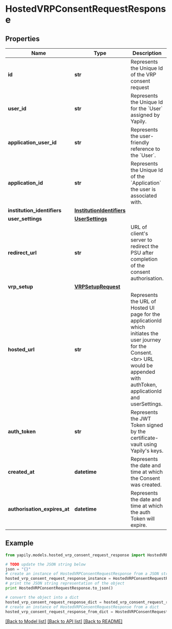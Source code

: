 # HostedVRPConsentRequestResponse


## Properties
Name | Type | Description | Notes
------------ | ------------- | ------------- | -------------
**id** | **str** | Represents the Unique Id of the VRP consent request | 
**user_id** | **str** | Represents the Unique Id for the &#x60;User&#x60; assigned by Yapily. | [optional] 
**application_user_id** | **str** | Represents the user-friendly reference to the &#x60;User&#x60;. | [optional] 
**application_id** | **str** | Represents the Unique Id of the &#x60;Application&#x60; the user is associated with. | 
**institution_identifiers** | [**InstitutionIdentifiers**](InstitutionIdentifiers.md) |  | [optional] 
**user_settings** | [**UserSettings**](UserSettings.md) |  | [optional] 
**redirect_url** | **str** | URL of client&#39;s server to redirect the PSU after completion of the consent authorisation. | [optional] 
**vrp_setup** | [**VRPSetupRequest**](VRPSetupRequest.md) |  | [optional] 
**hosted_url** | **str** | Represents the URL of Hosted UI page for the applicationId which initiates the user journey for the Consent. &lt;br&gt; URL would be appended with authToken, applicationId and userSettings. | 
**auth_token** | **str** | Represents the JWT Token signed by the certificate-vault using Yapily&#39;s keys. | 
**created_at** | **datetime** | Represents the date and time at which the Consent was created. | 
**authorisation_expires_at** | **datetime** | Represents the date and time at which the auth Token will expire. | [optional] 

## Example

```python
from yapily.models.hosted_vrp_consent_request_response import HostedVRPConsentRequestResponse

# TODO update the JSON string below
json = "{}"
# create an instance of HostedVRPConsentRequestResponse from a JSON string
hosted_vrp_consent_request_response_instance = HostedVRPConsentRequestResponse.from_json(json)
# print the JSON string representation of the object
print HostedVRPConsentRequestResponse.to_json()

# convert the object into a dict
hosted_vrp_consent_request_response_dict = hosted_vrp_consent_request_response_instance.to_dict()
# create an instance of HostedVRPConsentRequestResponse from a dict
hosted_vrp_consent_request_response_from_dict = HostedVRPConsentRequestResponse.from_dict(hosted_vrp_consent_request_response_dict)
```
[[Back to Model list]](../README.md#documentation-for-models) [[Back to API list]](../README.md#documentation-for-api-endpoints) [[Back to README]](../README.md)


